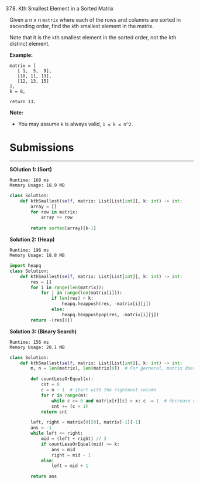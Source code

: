 378. Kth Smallest Element in a Sorted Matrix

Given a n x n `matrix` where each of the rows and columns are sorted in ascending order, find the `k`th smallest element in the matrix.

Note that it is the `k`th smallest element in the sorted order, not the kth distinct element.

**Example:**
```
matrix = [
   [ 1,  5,  9],
   [10, 11, 13],
   [12, 13, 15]
],
k = 8,

return 13.
```

**Note:**

* You may assume `k` is always valid, `1 ≤ k ≤ n^2`.

# Submissions
---
**SOlution 1: (Sort)**
```
Runtime: 168 ms
Memory Usage: 18.9 MB
```
```python
class Solution:
    def kthSmallest(self, matrix: List[List[int]], k: int) -> int:
        array = []
        for row in matrix:
            array += row
            
        return sorted(array)[k-1]
```

**Solution 2: (Heap)**
```
Runtime: 196 ms
Memory Usage: 18.8 MB
```
```python
import heapq
class Solution:
    def kthSmallest(self, matrix: List[List[int]], k: int) -> int:
        res = []
        for i in range(len(matrix)):
            for j in range(len(matrix[i])):
                if len(res) < k:
                    heapq.heappush(res, -matrix[i][j]) 
                else:
                    heapq.heappushpop(res, -matrix[i][j])
        return -(res[0])
```

**Solution 3: (Binary Search)**
```
Runtime: 156 ms
Memory Usage: 20.1 MB
```
```python
class Solution:
    def kthSmallest(self, matrix: List[List[int]], k: int) -> int:
        m, n = len(matrix), len(matrix[0])  # For gerneral, matrix doesn't need to be a square

        def countLessOrEqual(x):
            cnt = 0
            c = n - 1  # start with the rightmost column
            for r in range(m):
                while c >= 0 and matrix[r][c] > x: c -= 1  # decrease column until matrix[r][c] <= x
                cnt += (c + 1)
            return cnt

        left, right = matrix[0][0], matrix[-1][-1]
        ans = -1
        while left <= right:
            mid = (left + right) // 2
            if countLessOrEqual(mid) >= k:
                ans = mid
                right = mid - 1
            else:
                left = mid + 1

        return ans
```

